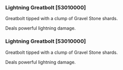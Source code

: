 ### Lightning Greatbolt [53010000]

Greatbolt tipped with a clump of Gravel Stone shards.

Deals powerful lightning damage.### Lightning Greatbolt [53010000]

Greatbolt tipped with a clump of Gravel Stone shards.

Deals powerful lightning damage.